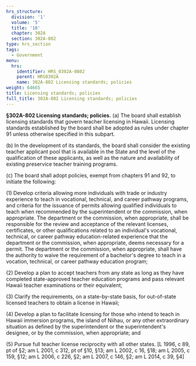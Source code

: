 ```yaml
---
hrs_structure:
  division: '1'
  volume: '5'
  title: '18'
  chapter: 302A
  section: 302A-802
type: hrs_section
tags:
  - Government
menu:
  hrs:
    identifier: HRS_0302A-0802
    parent: HRS0302A
    name: 302A-802 Licensing standards; policies
weight: 64665
title: Licensing standards; policies
full_title: 302A-802 Licensing standards; policies
---
```

**§302A-802 Licensing standards; policies.** (a) The board shall establish licensing standards that govern teacher licensing in Hawaii. Licensing standards established by the board shall be adopted as rules under chapter 91 unless otherwise specified in this subpart.

(b) In the development of its standards, the board shall consider the existing teacher applicant pool that is available in the State and the level of the qualification of these applicants, as well as the nature and availability of existing preservice teacher training programs.

(c) The board shall adopt policies, exempt from chapters 91 and 92, to initiate the following:

(1) Develop criteria allowing more individuals with trade or industry experience to teach in vocational, technical, and career pathway programs, and criteria for the issuance of permits allowing qualified individuals to teach when recommended by the superintendent or the commission, when appropriate. The department or the commission, when appropriate, shall be responsible for the review and acceptance of the relevant licenses, certificates, or other qualifications related to an individual's vocational, technical, or career pathway education-related experience that the department or the commission, when appropriate, deems necessary for a permit. The department or the commission, when appropriate, shall have the authority to waive the requirement of a bachelor's degree to teach in a vocation, technical, or career pathway education program;

(2) Develop a plan to accept teachers from any state as long as they have completed state-approved teacher education programs and pass relevant Hawaii teacher examinations or their equivalent;

(3) Clarify the requirements, on a state-by-state basis, for out-of-state licensed teachers to obtain a license in Hawaii;

(4) Develop a plan to facilitate licensing for those who intend to teach in Hawaii immersion programs, the island of Niihau, or any other extraordinary situation as defined by the superintendent or the superintendent's designee, or by the commission, when appropriate; and

(5) Pursue full teacher license reciprocity with all other states. [L 1996, c 89, pt of §2; am L 2001, c 312, pt of §10, §13; am L 2002, c 16, §18; am L 2005, c 159, §12; am L 2006, c 226, §2; am L 2007, c 146, §2; am L 2014, c 39, §4]
